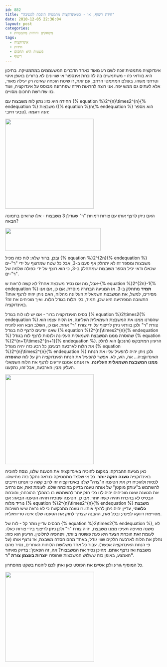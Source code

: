 ```yaml
---
id: 882
title: "חידת ריצוף, או - כשאינדוקציה מתמטית הופכת למגניבה"
date: 2010-12-05 22:36:04
layout: post
categories: 
  - משחקים וחידות מתמטיות
tags: 
  - אינדוקציה
  - חידות
  - פשטות היא תחכום
  - ריצוף
---
```

אינדוקציה מתמטית זוכה לשם רע מאוד כאחד הדברים המשעממים במתמטיקה. בתיכון היא בוודאי כזו - משתמשים בה להוכחת אינספור אי שוויונים לא ברורים באופן איטי וטרחני משהו. בעולם המתמטי הרחב, עם זאת, זו שיטת הוכחה שאינה רק יעילה מאוד, אלא לעתים גם ממש יפה. אני רוצה להראות חידה שפתרונה מבוסס על אינדוקציה, ועוד כזו שדורשת תחכום מסויים.

החידה היא כזו: נתון לוח משבצות עם {% equation %}2^{n}\times2^{n}{% endequation %} משבצות ({% equation %}n{% endequation %} הוא מספר טבעי חיובי). הנה דוגמה:

<a href="{{site.baseurl}}{{site.post_images}}/2010/12/board.png"><img class="alignnone size-full wp-image-884" title="board" src="{{site.baseurl}}{{site.post_images}}/2010/12/board.png" alt="" width="284" height="288" /></a>

האם ניתן לרצף אותו עם צורות דמויות "ר" שגודלן 3 משבצות - אלו שרואים בתמונה הבאה?

<a href="{{site.baseurl}}{{site.post_images}}/2010/12/tiles.png"><img class="alignnone size-full wp-image-885" title="tiles" src="{{site.baseurl}}{{site.post_images}}/2010/12/tiles.png" alt="" width="306" height="73" /></a>

ובכן, ברור שלא: לוח כזה מכיל {% equation %}2^{2n}{% endequation %} משבצות ומספר זה לא יתחלק אף פעם ב-3, אבל כל שטח שמרוצף על ידי "ר"-ים שכאלו ודאי יכיל מספר משבצות שמתחלק ב-3, כי הוא רוצף על ידי כפולה שלמה של "ר"-ים.

אבל, מה אם נסיר משבצת אחת? לא קשה לראות ש-{% equation %}2^{2n}-1{% endequation %} <strong>תמיד</strong> מתחלק ב-3. אז המניעה הברורה מוסרת. אם כן, אם אנו מסירים, למשל, את המשבצת השמאלית העליונה מהלוח, האם ניתן יהיה לרצף אותו? התשובה המפתיעה היא שכן, תמיד, בלי תלות בגודל הלוח. ואיך מוכיחים את זה? באינדוקציה.

בסיס האינדוקציה ברור - אם יש לנו לוח בגודל {% equation %}2\times2{% endequation %} שהסרנו ממנו את המשבצת השמאלית העליונה, אז הלוח עצמו הוא צורת "ר" ולכן בוודאי ניתן לריצוף על ידי צורת "ר" אחת. אם כן, השלב הבא הוא להניח שאנו יודעים לרצף לוח בגודל {% equation %}2^{n}\times2^{n}{% endequation %} שהוסרה ממנו המשבצת השמאלית העליונה ולנסות לרצף לוח בגודל {% equation %}2^{n+1}\times2^{n+1}{% endequation %}. הרעיון המתבקש (והנכון) הוא לחלק את הלוח לארבעה רבעים; כל רבע כזה יהיה מגודל {% equation %}2^{n}\times2^{n}{% endequation %} ולכן ניתן יהיה להפעיל עליו את הנחת האינדוקציה... אה, רגע, לא. אפשר להפעיל את הנחת האינדוקציה רק על לוח ש<strong>הוסרה ממנו המשבצת השמאלית העליונה</strong>. אז אנחנו אמנם יודעים לרצף את הלוח השמאלי העליון מבין הארבעה, אבל זהו, נתקענו.

<a href="{{site.baseurl}}{{site.post_images}}/2010/12/board_divided.png"><img class="alignnone size-full wp-image-886" title="board_divided" src="{{site.baseurl}}{{site.post_images}}/2010/12/board_divided.png" alt="" width="284" height="288" /></a>

כאן מגיעה ההברקה: במקום להוכיח באינדוקציה את הטענה שלנו, ננסה להוכיח באינדוקציה <strong>טענה חזקה יותר</strong>. כל מי שלמד מתמטיקה כנראה נתקל בזה מתישהו. לנסות ולהוכיח רק את הטענה ה"צרה" שלנו באינדוקציה זה לרוב קשה כי אנחנו חייבים להשתמש ב"עותק מוקטן" של אותה טענה בדיוק בהוכחה שלנו. לעומת זאת, אם נרחיב את הטענה שאנו מוכיחים יהיה לנו כלי חזק יותר להשתמש בו במהלך ההוכחה; והוכחת הבסיס לא בהכרח תהיה קשה יותר. אם כן, הטענה שנוכיח תהיה הטענה הבאה: אם נוריד מלוח {% equation %}2^{n}\times2^{n}{% endequation %} משבצת <strong>כלשהי</strong>, עדיין יהיה ניתן לרצף אותו. זו טענה מתבקשת כי לא נראה שיש חשיבות מסויימת דווקא לפינה; ובכל זאת, ההבנה שצריך לחזק את הטענה שלנו אינה טריוויאלית.

הבסיס עדיין נותר קל - לוח של {% equation %}2\times2{% endequation %}, לא משנה מאיפה תעיפו ממנו משבצת, יהיה צורת "ר" ולכן ניתן לריצוף בידי צורות כאלו. לעומת זאת הוכחת הצעד היא כעת פשוטה ביותר, ויפהפיה לחלוטין. הרעיון הוא כזה: נחלק את הלוח לארבעה חלקים שווי גודל; באחד מהם חסרה משבצת, אז נרצף אותו (על פי הנחת האינדוקציה אפשר). עבור כל אחד משלושת הלוחות האחרים, נסיר מהם משבצת ואז נרצף אותם. מהיכן נסיר את המשבצות? אה, זה הפאנץ': בדיוק מאיזור האמצע, באופן כזה ששלוש המשבצות שהוסרו <strong>יוצרות בעצמן צורת "ר"</strong>.

כל המוסיף גורע ולכן אסיים את הפוסט כאן ואתן לכם ליהנות בשקט מהפתרון.

<a href="{{site.baseurl}}{{site.post_images}}/2010/12/solution.png"><img class="alignnone size-full wp-image-887" title="solution" src="{{site.baseurl}}{{site.post_images}}/2010/12/solution.png" alt="" width="285" height="288" /></a>
